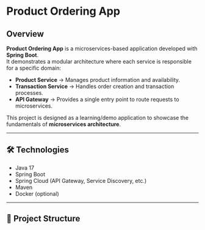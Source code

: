 # Product Ordering App

## Overview
**Product Ordering App** is a microservices-based application developed with **Spring Boot**.  
It demonstrates a modular architecture where each service is responsible for a specific domain:

- **Product Service** → Manages product information and availability.  
- **Transaction Service** → Handles order creation and transaction processes.  
- **API Gateway** → Provides a single entry point to route requests to microservices.  

This project is designed as a learning/demo application to showcase the fundamentals of **microservices architecture**.

---

## 🛠️ Technologies
- Java 17  
- Spring Boot  
- Spring Cloud (API Gateway, Service Discovery, etc.)  
- Maven  
- Docker (optional)  

---

## 📂 Project Structure

